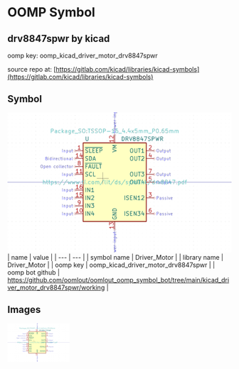 # OOMP Symbol  
## drv8847spwr  by kicad  
  
oomp key: oomp_kicad_driver_motor_drv8847spwr  
  
source repo at: [https://gitlab.com/kicad/libraries/kicad-symbols](https://gitlab.com/kicad/libraries/kicad-symbols)  
## Symbol  
  
[![working.png](working_600.png)](working.png)  
| name | value | 
| --- | --- | 
| symbol name | Driver_Motor | 
| library name | Driver_Motor | 
| oomp key | oomp_kicad_driver_motor_drv8847spwr | 
| oomp bot github | https://github.com/oomlout/oomlout_oomp_symbol_bot/tree/main/kicad_driver_motor_drv8847spwr/working | 
## Images  
  
[![working.png](working_140.png)](working.png)  
